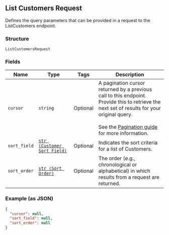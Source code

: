 ## List Customers Request

Defines the query parameters that can be provided in a request to the
ListCustomers endpoint.

### Structure

`ListCustomersRequest`

### Fields

| Name | Type | Tags | Description |
|  --- | --- | --- | --- |
| `cursor` | `string` | Optional | A pagination cursor returned by a previous call to this endpoint.<br>Provide this to retrieve the next set of results for your original query.<br><br>See the [Pagination guide](https://developer.squareup.com/docs/working-with-apis/pagination) for more information. |
| `sort_field` | [`str (Customer Sort Field)`]($m/CustomerSortField) | Optional | Indicates the sort criteria for a list of Customers. |
| `sort_order` | [`str (Sort Order)`]($m/SortOrder) | Optional | The order (e.g., chronological or alphabetical) in which results from a request are returned. |

### Example (as JSON)

```json
{
  "cursor": null,
  "sort_field": null,
  "sort_order": null
}
```

